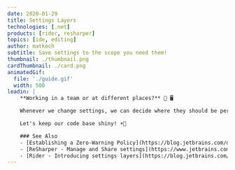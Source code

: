 ```yaml
---
date: 2020-01-29
title: Settings Layers
technologies: [.net]
products: [rider, resharper]
topics: [ide, editing]
author: matkoch
subtitle: Save settings to the scope you need them!
thumbnail: ./thumbnail.png
cardThumbnail: ./card.png
animatedGif:
  file: './guide.gif'
  width: 500
leadin: |
    **Working in a team or at different places?** 👥 🖥

    Whenever we change settings, we can decide where they should be persisted. There are **3 layers by default**: local machine, solution team-shared, and solution personal. Settings like code formatting or code inspections are particularly suitable to be saved in the team-shared layer and committed to the repository. Doing so ensures that our code is always consistently structured and allows our CI to use `inspectcode.exe` to create an **insightful report** for existing code smells.

    Let's keep our code base shiny! ☀️🌈

    ### See Also
    - [Establishing a Zero-Warning Policy](https://blog.jetbrains.com/dotnet/2016/10/04/establishing-a-zero-warning-policy-with-resharpers-solution-wide-analysis/)
    - [ReSharper - Manage and Share settings](https://www.jetbrains.com/help/resharper/Sharing_Configuration_Options.html)
    - [Rider - Introducing settings layers](https://blog.jetbrains.com/dotnet/2017/02/20/rider-eap-update-code-style-settings-layers/)
---
```

